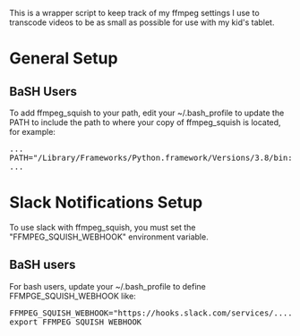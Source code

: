 This is a wrapper script to keep track of my ffmpeg settings I use to transcode videos to be as small as possible for use with my kid's tablet.

<H1>General Setup</H1>
<H2>BaSH Users</H2>
To add ffmpeg_squish to your path, edit your ~/.bash_profile to update the PATH to include the path to where your copy of ffmpeg_squish is located, for example:
<pre>
...
PATH="/Library/Frameworks/Python.framework/Versions/3.8/bin:${PATH}:/Users/my_username/opt/ffmpeg_squish/bash"
...
</pre>

<H1>Slack Notifications Setup</H1>
To use slack with ffmpeg_squish, you must set the "FFMPEG_SQUISH_WEBHOOK" environment variable.

<H2>BaSH users</H2>
For bash users, update your ~/.bash_profile to define FFMPGE_SQUISH_WEBHOOK like:
<pre>
FFMPEG_SQUISH_WEBHOOK="https://hooks.slack.com/services/........"
export FFMPEG_SQUISH_WEBHOOK
</pre>

